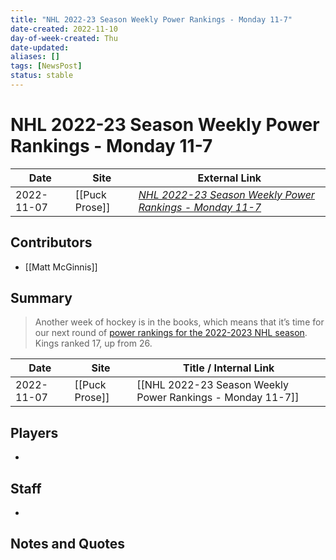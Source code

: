 ```yaml
---
title: "NHL 2022-23 Season Weekly Power Rankings - Monday 11-7"
date-created: 2022-11-10
day-of-week-created: Thu
date-updated: 
aliases: []
tags: [NewsPost]
status: stable
---
```


# NHL 2022-23 Season Weekly Power Rankings - Monday 11-7

| Date       | Site           | External Link                                                                                                                        |
| ---------- | -------------- | ------------------------------------------------------------------------------------------------------------------------------------ |
| 2022-11-07 | [[Puck Prose]] | [*NHL 2022-23 Season Weekly Power Rankings - Monday 11-7*](https://puckprose.com/2022/11/07/nhl-2022-23-power-rankings-monday-11-7/4/) |

## Contributors
- [[Matt McGinnis]]

## Summary
> Another week of hockey is in the books, which means that it’s time for our next round of [power rankings for the 2022-2023 NHL season](https://puckprose.com/2022/10/31/nhl-2022-23-season-weekly-power-rankings-monday-10-31/).
> Kings ranked 17, up from 26.

| Date       | Site           | Title / Internal Link                                      |
| ---------- | -------------- | ---------------------------------------------------------- |
| 2022-11-07 | [[Puck Prose]] | [[NHL 2022-23 Season Weekly Power Rankings - Monday 11-7]] |

## Players
- 

## Staff
- 

## Notes and Quotes
> 

